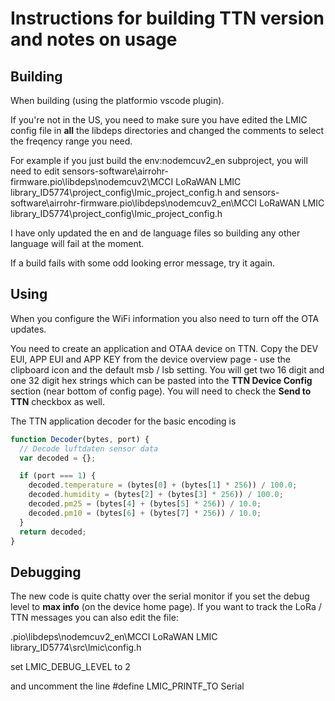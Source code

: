 # Instructions for building TTN version and notes on usage

## Building

When building (using the platformio vscode plugin).

If you're not in the US, you need to make sure you have edited the LMIC config file in **all** the libdeps directories and changed the comments to select the freqency range you need. 

For example if you just build the env:nodemcuv2_en subproject, you will need to edit 
sensors-software\airrohr-firmware\.pio\libdeps\nodemcuv2\MCCI LoRaWAN LMIC library_ID5774\project_config\lmic_project_config.h
and
sensors-software\airrohr-firmware\.pio\libdeps\nodemcuv2_en\MCCI LoRaWAN LMIC library_ID5774\project_config\lmic_project_config.h

I have only updated the en and de language files so building any other language will fail at the moment.

If a build fails with some odd looking error message, try it again.

## Using

When you configure the WiFi information you also need to turn off the OTA updates.

You need to create an application and OTAA device on TTN. Copy the DEV EUI, APP EUI and APP KEY from the device overview page - use the clipboard icon and the default msb / lsb setting. You will get two 16 digit and one 32 digit hex strings which can be pasted into the **TTN Device Config** section (near bottom of config page). You will need to check the **Send to TTN** checkbox as well.

The TTN application decoder for the basic encoding is 

```javascript
function Decoder(bytes, port) {
  // Decode luftdaten sensor data
  var decoded = {};

  if (port === 1) {
    decoded.temperature = (bytes[0] + (bytes[1] * 256)) / 100.0;
    decoded.humidity = (bytes[2] + (bytes[3] * 256)) / 100.0;
    decoded.pm25 = (bytes[4] + (bytes[5] * 256)) / 10.0;
    decoded.pm10 = (bytes[6] + (bytes[7] * 256)) / 10.0;
  }
  return decoded;
}
```

## Debugging

The new code is quite chatty over the serial monitor if you set the debug level to **max info** (on the device home page). If you want to track the LoRa / TTN messages you can also edit the file:

.pio\libdeps\nodemcuv2_en\MCCI LoRaWAN LMIC library_ID5774\src\lmic\config.h 

set LMIC_DEBUG_LEVEL to 2

and uncomment the line
#define LMIC_PRINTF_TO Serial

